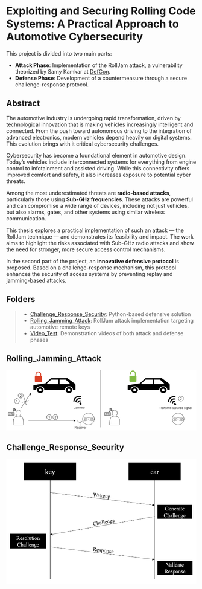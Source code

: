 # Exploiting and Securing Rolling Code Systems: A Practical Approach to Automotive Cybersecurity

This project is divided into two main parts:  
- **Attack Phase**: Implementation of the RollJam attack, a vulnerability theorized by Samy Kamkar at [DefCon](https://samy.pl/defcon2015).  
- **Defense Phase**: Development of a countermeasure through a secure challenge-response protocol.

## Abstract

The automotive industry is undergoing rapid transformation, driven by technological innovation that is making vehicles increasingly intelligent and connected. From the push toward autonomous driving to the integration of advanced electronics, modern vehicles depend heavily on digital systems. This evolution brings with it critical cybersecurity challenges.

Cybersecurity has become a foundational element in automotive design. Today’s vehicles include interconnected systems for everything from engine control to infotainment and assisted driving. While this connectivity offers improved comfort and safety, it also increases exposure to potential cyber threats.

Among the most underestimated threats are **radio-based attacks**, particularly those using **Sub-GHz frequencies**. These attacks are powerful and can compromise a wide range of devices, including not just vehicles, but also alarms, gates, and other systems using similar wireless communication.

This thesis explores a practical implementation of such an attack — the RollJam technique — and demonstrates its feasibility and impact. The work aims to highlight the risks associated with Sub-GHz radio attacks and show the need for stronger, more secure access control mechanisms.

In the second part of the project, an **innovative defensive protocol** is proposed. Based on a challenge-response mechanism, this protocol enhances the security of access systems by preventing replay and jamming-based attacks.

## Folders

> + [Challenge_Response_Security](https://github.com/filippoveronesi/rolling_code_attack_challenge_response_solution/tree/main/Challenge_Response_Security): Python-based defensive solution  
> + [Rolling_Jamming_Attack](https://github.com/filippoveronesi/rolling_code_attack_challenge_response_solution/tree/main/Rolling_Jamming_Attack): RollJam attack implementation targeting automotive remote keys  
> + [Video_Test](https://github.com/filippoveronesi/rolling_code_attack_challenge_response_solution/tree/main/Video_Test): Demonstration videos of both attack and defense phases

## Rolling_Jamming_Attack

<p align="center">
  <img src="https://github.com/filippoveronesi/rolling_code_attack_challenge_response_solution/blob/main/Rolling_Jamming_Attack/img/rolljam-diagram.png" alt="rolljam"/>
</p>

## Challenge_Response_Security

<p align="center">
  <img src="https://github.com/filippoveronesi/rolling_code_attack_challenge_response_solution/blob/main/Challenge_Response_Security/img/protocol.png" alt="def"/>
</p>